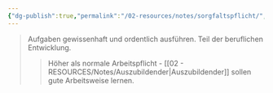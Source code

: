 ```yaml
---
{"dg-publish":true,"permalink":"/02-resources/notes/sorgfaltspflicht/","tags":["ausbildung/pflichten"],"noteIcon":"","updated":"2025-08-26T16:35:24.578+02:00"}
---
```


>Aufgaben gewissenhaft und ordentlich ausführen. Teil der beruflichen Entwicklung.
>>Höher als normale Arbeitspflicht - [[02 - RESOURCES/Notes/Auszubildender\|Auszubildender]] sollen gute Arbeitsweise lernen.
